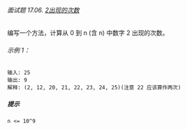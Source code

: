 ###### 面试题 17.06. [2出现的次数](https://leetcode-cn.com/problems/number-of-2s-in-range-lcci/)

编写一个方法，计算从 0 到 n (含 n) 中数字 2 出现的次数。

###### 示例 1：

```
输入: 25
输出: 9
解释: (2, 12, 20, 21, 22, 23, 24, 25)(注意 22 应该算作两次)
```

##### 提示

```
n <= 10^9
```


